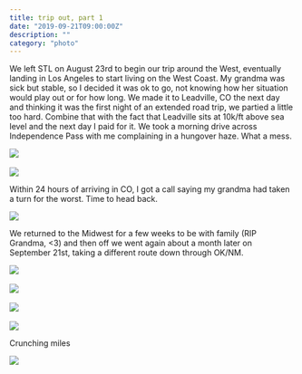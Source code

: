 ```yaml
---
title: trip out, part 1
date: "2019-09-21T09:00:00Z"
description: ""
category: "photo"
---
```


We left STL on August 23rd to begin our trip around the West, eventually landing in Los Angeles to start living on the West Coast. My grandma was sick but stable, so I decided it was ok to go, not knowing how her situation would play out or for how long. We made it to Leadville, CO the next day and thinking it was the first night of an extended road trip, we partied a little too hard. Combine that with the fact that Leadville sits at 10k/ft above sea level and the next day I paid for it. We took a morning drive across Independence Pass with me complaining in a hungover haze. What a mess.

![ ](https://drive.google.com/uc?id=15yqEFmbbw3T5oBW0lgNemsXQjHZYtLPP)
<br><br>
![ ](https://drive.google.com/uc?id=1xVN1NQtYwT1zSitR7byVFKc_ESY0HrSh)

Within 24 hours of arriving in CO, I got a call saying my grandma had taken a turn for the worst. Time to head back.

![ ](https://drive.google.com/uc?id=1wshOLNgwtT46UuoRMsCZCljME6BXDxTq)

We returned to the Midwest for a few weeks to be with family (RIP Grandma, <3) and then off we went again about a month later on September 21st, taking a different route down through OK/NM.

![ ](https://drive.google.com/uc?id=1OmBJQdgMOl1-YxmXrE7UYNG04z1OLojR)
<br><br>
![ ](https://drive.google.com/uc?id=1rGzB0BNTSYt9NiyrGHp1_sHdH5Cjb2c6)
<br><br>
![ ](https://drive.google.com/uc?id=1rW68QuUV2rltoJjCXdVLwAoThLvjeLLE)
<br><br>
![ ](https://drive.google.com/uc?id=1r79pIRDIaeNeVzRkKdLMOciJuHHKx7tq)

Crunching miles

![ ](https://drive.google.com/uc?id=1FLqjCH27xRQpU3w1RD0mTogXReIW32S5)
